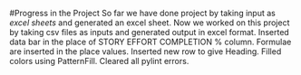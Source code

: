 #Progress in the Project
So far we have done project by taking input as *excel sheets* and generated an excel sheet. Now we worked on this project by taking csv files as inputs and generated output in excel format.
Inserted data bar in the place of STORY EFFORT COMPLETION % column.
Formulae are inserted in the place values.
Inserted new row to give Heading.
Filled colors using PatternFill.
Cleared all pylint errors.
